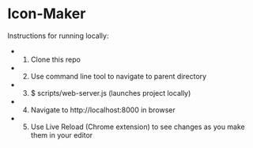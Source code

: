 # Icon-Maker

Instructions for running locally:
* 1. Clone this repo
* 2. Use command line tool to navigate to parent directory 
* 3. $ scripts/web-server.js (launches project locally) 
* 4. Navigate to http://localhost:8000 in browser 
* 5. Use Live Reload (Chrome extension) to see changes as you make them in your editor
